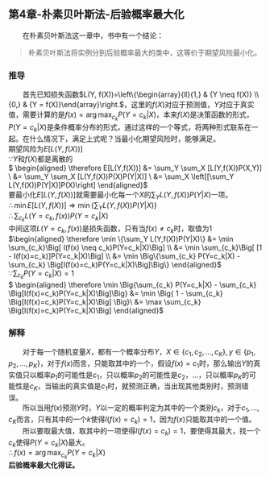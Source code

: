 ﻿## 第4章-朴素贝叶斯法-后验概率最大化

&emsp;&emsp;在朴素贝叶斯法这一章中，书中有一个结论：

> 朴素贝叶斯法将实例分到后验概率最大的类中，这等价于期望风险最小化。

### 推导
&emsp;&emsp;首先已知损失函数$L(Y, f(X))=\left\{\begin{array}{ll}{1,} & {Y \neq f(X)} \\ {0,} & {Y = f(X)}\end{array}\right.$，这里的$f(X)$对应于预测值，$Y$对应于真实值，需要计算的是$f(x)=\arg \max_{c_k} P(Y=c_k|X)$，本来$f(X)$是决策函数的形式，$P(Y=c_k|X)$是条件概率分布的形式，通过这样的一个等式，将两种形式联系在一起。在什么情况下，满足上式呢？当最小化期望风险时，能够满足。  
期望风险为$E[L(Y,f(X))]$  
$\because Y$和$f(X)$都是离散的  
$ \begin{aligned} \therefore E[L(Y,f(X))]
&= \sum_Y \sum_X [L(Y,f(X))P(X,Y)] \\
&= \sum_Y \sum_X [L(Y,f(X))P(X)P(Y|X)] \\
&= \sum_X \left[[\sum_Y L(Y,f(X))P(Y|X)]P(X)\right]
\end{aligned}$  
要最小化$E[L(Y,f(X))]$就需要最小化每一个$X$的$\sum_Y L(Y,f(X))P(Y|X)$一项。  
$\therefore \min E[L(Y,f(X))] \Rightarrow \min \{\sum_Y L(Y,f(X))P(Y|X)\}$  
$\therefore \sum_{c_k} L(Y=c_k, f(x))P(Y=c_k|X)$  
中间这项$L(Y=c_k, f(x))$是损失函数，只有当$f(x) \neq c_k$时，取值为1  
$\begin{aligned} \therefore \min \{\sum_Y L(Y,f(X))P(Y|X)\}
&= \min \sum_{c_k}\Big[ I(f(x) \neq c_k)P(Y=c_k|X)\Big] \\
&= \min \sum_{c_k}\Big[ [1 - I(f(x)=c_k)]P(Y=c_k|X)\Big] \\
&= \min \Big\{\sum_{c_k} P(Y=c_k|X) - \sum_{c_k} \Big[I(f(x)=c_k)P(Y=c_k|X)\Big]\Big\}
\end{aligned}$  
$\because \sum_{c_k} P(Y=c_k|X) = 1$  
$ \begin{aligned} \therefore \min \Big\{\sum_{c_k} P(Y=c_k|X) - \sum_{c_k} \Big[I(f(x)=c_k)P(Y=c_k|X)\Big]\Big\}
&= \min \Big\{ 1 - \sum_{c_k} \Big[I(f(x)=c_k)P(Y=c_k|X)\Big] \Big\}\\ 
&= \max \sum_{c_k} \Big[I(f(x)=c_k)P(Y=c_k|X)\Big]
\end{aligned}$ 

### 解释 
&emsp;&emsp;对于每一个随机变量$X$，都有一个概率分布$Y$，$X \in \{c_1, c_2, \dots, c_K\}, y \in \{p_1, p_2, \dots, p_K\}$，对于$f(x)$而言，只能取其中的一个，假设$f(x)=c_1$时，那么输出$Y$的真实值只以概率$p_1$的可能性是$c_1$，只以概率$p_2$的可能性是$c_2$，...，只以概率$p_K$的可能性是$c_K$，当输出的真实值是$c_1$时，就预测正确，当出现其他类别时，预测错误。  
&emsp;&emsp;所以当用$f(x)$预测$Y$时，$Y$以一定的概率判定为其中的一个类别$c_k$，对于$c_1,\dots,c_K$而言，只有其中的一个$k$使得$I(f(x)=c_k)=1$，因为$f(x)$只能取其中的一个值。  
&emsp;&emsp;所以要取最大值，取其中的一项使得$I(f(x)=c_k)=1$，要使得其最大，找一个$c_k$使得$P(Y=c_k|X)$最大。  
$\therefore f(x)=\arg \max_{c_k} P(Y=c_k|X)$  
**后验概率最大化得证。** 
